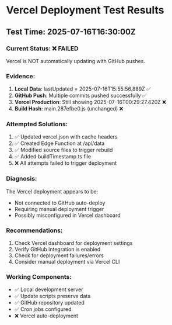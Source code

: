 # Vercel Deployment Test Results

## Test Time: 2025-07-16T16:30:00Z

### Current Status: ❌ FAILED
Vercel is NOT automatically updating with GitHub pushes.

### Evidence:
1. **Local Data**: lastUpdated = 2025-07-16T15:55:56.889Z ✅
2. **GitHub Push**: Multiple commits pushed successfully ✅
3. **Vercel Production**: Still showing 2025-07-16T00:29:27.420Z ❌
4. **Build Hash**: main.287efbe0.js (unchanged) ❌

### Attempted Solutions:
1. ✅ Updated vercel.json with cache headers
2. ✅ Created Edge Function at /api/data
3. ✅ Modified source files to trigger rebuild
4. ✅ Added buildTimestamp.ts file
5. ❌ All attempts failed to trigger deployment

### Diagnosis:
The Vercel deployment appears to be:
- Not connected to GitHub auto-deploy
- Requiring manual deployment trigger
- Possibly misconfigured in Vercel dashboard

### Recommendations:
1. Check Vercel dashboard for deployment settings
2. Verify GitHub integration is enabled
3. Check for deployment failures/errors
4. Consider manual deployment via Vercel CLI

### Working Components:
- ✅ Local development server
- ✅ Update scripts preserve data
- ✅ GitHub repository updated
- ✅ Cron jobs configured
- ❌ Vercel auto-deployment